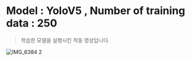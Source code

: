 # Model : YoloV5 , Number of training data : 250

> 학습한 모델을 실행시킨 작동 영상입니다.

![IMG_6384 2](https://github.com/minit88/YoloV5-Hands-On/assets/108858620/f8c9fb14-d078-4c99-95a8-15a090b12c25)
